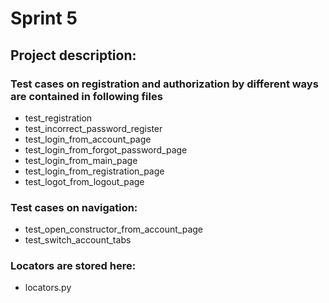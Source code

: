 # Sprint 5

## Project description:

### Test cases on registration and authorization by different ways are contained in following files

- test_registration
- test_incorrect_password_register
- test_login_from_account_page
- test_login_from_forgot_password_page
- test_login_from_main_page
- test_login_from_registration_page
- test_logot_from_logout_page

### Test cases on navigation:

- test_open_constructor_from_account_page
- test_switch_account_tabs

### Locators are stored here:

- locators.py